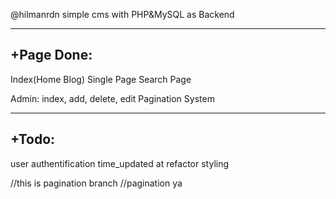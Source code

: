 @hilmanrdn
simple cms with PHP&MySQL as Backend

---------------
+Page Done:
---------------
Index(Home Blog)
Single Page
Search Page

Admin: index, add, delete, edit
Pagination System

---------------
+Todo:
---------------
user authentification
time_updated at
refactor
styling

//this is pagination branch
//pagination ya
